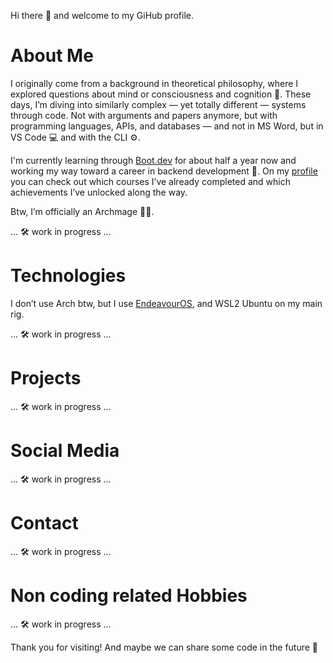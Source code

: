 Hi there 👋 and welcome to my GiHub profile.

# About Me
I originally come from a background in theoretical philosophy, where I explored questions about mind or consciousness and cognition 🧠.
These days, I’m diving into similarly complex — yet totally different — systems through code. Not with arguments and papers anymore, but with programming languages, APIs, and databases — and not in MS Word, but in VS Code 💻 and with the CLI ⚙️.

I'm currently learning through [Boot.dev](https://www.boot.dev/) for about half a year now and working my way toward a career in backend development 🚀.
On my [profile](https://www.boot.dev/u/estreg) you can check out which courses I’ve already completed and which achievements I’ve unlocked along the way.

Btw, I’m officially an Archmage 🧙‍♂️.
<!-- insert picture -->
... 🛠️ work in progress ...

# Technologies
I don’t use Arch btw, but I use [EndeavourOS](https://endeavouros.com/), and WSL2 Ubuntu on my main rig.

... 🛠️ work in progress ...

# Projects

... 🛠️ work in progress ...

# Social Media

... 🛠️ work in progress ...

# Contact

... 🛠️ work in progress ...

# Non coding related Hobbies

... 🛠️ work in progress ...

Thank you for visiting! And maybe we can share some code in the future 🧪

<!--
**estreg/estreg** is a ✨ _special_ ✨ repository because its `README.md` (this file) appears on your GitHub profile.

# About Me

# Projects

# Social Media


Here are some ideas to get you started:

- 🔭 I’m currently working on ...
- 🌱 I’m currently learning ...
- 👯 I’m looking to collaborate on ...
- 🤔 I’m looking for help with ...
- 💬 Ask me about ...
- 📫 How to reach me: ...
- 😄 Pronouns: ...
- ⚡ Fun fact: ...
-->
